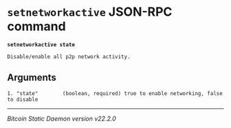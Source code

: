 `setnetworkactive` JSON-RPC command
===================================

**`setnetworkactive state`**

```
Disable/enable all p2p network activity.
```

Arguments
---------

```
1. "state"        (boolean, required) true to enable networking, false to disable
```

***

*Bitcoin Static Daemon version v22.2.0*
